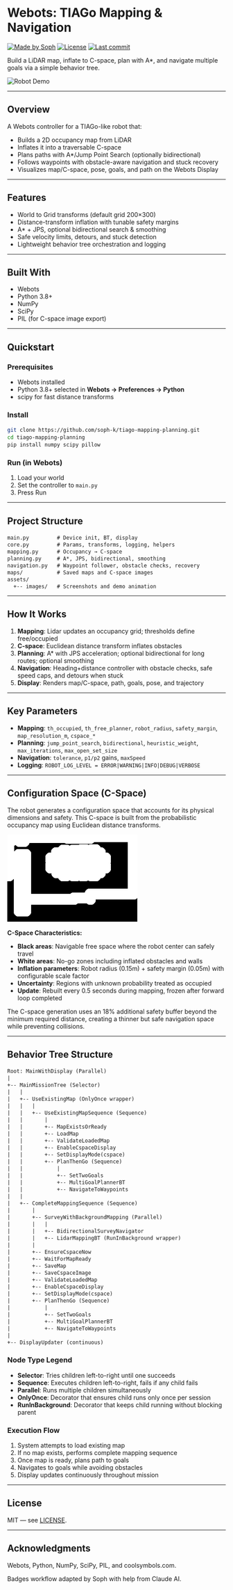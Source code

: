 # Webots: TIAGo Mapping & Navigation

[![Made by Soph](https://img.shields.io/badge/Made%20by-Soph-ff69b4?style=for-the-badge)](https://github.com/soph-k)
[![License](https://img.shields.io/badge/license-MIT-yellow?style=for-the-badge)](https://github.com/soph-k/tiago-mapping-planning/blob/main/LICENSE)
[![Last commit](https://img.shields.io/badge/last%20commit-see%20history-informational?style=for-the-badge)](https://github.com/soph-k/tiago-mapping-planning/commits)

Build a LiDAR map, inflate to C-space, plan with A*, and navigate multiple goals via a simple behavior tree.

![Robot Demo](assets/images/demo.gif)

---

## Overview

A Webots controller for a TIAGo-like robot that:

- Builds a 2D occupancy map from LiDAR  
- Inflates it into a traversable C-space  
- Plans paths with A*/Jump Point Search (optionally bidirectional)  
- Follows waypoints with obstacle-aware navigation and stuck recovery  
- Visualizes map/C-space, pose, goals, and path on the Webots Display

---

## Features

- World to Grid transforms (default grid 200×300)  
- Distance-transform inflation with tunable safety margins  
- A* + JPS, optional bidirectional search & smoothing  
- Safe velocity limits, detours, and stuck detection  
- Lightweight behavior tree orchestration and logging

---

## Built With

- Webots  
- Python 3.8+  
- NumPy  
- SciPy
- PIL (for C-space image export)

---

## Quickstart

### Prerequisites

- Webots installed  
- Python 3.8+ selected in **Webots → Preferences → Python**  
- scipy for fast distance transforms

### Install
```bash
git clone https://github.com/soph-k/tiago-mapping-planning.git
cd tiago-mapping-planning
pip install numpy scipy pillow
```

### Run (in Webots)

1. Load your world
2. Set the controller to `main.py`
3. Press Run

---

## Project Structure
```
main.py         # Device init, BT, display
core.py         # Params, transforms, logging, helpers
mapping.py      # Occupancy → C-space
planning.py     # A*, JPS, bidirectional, smoothing
navigation.py   # Waypoint follower, obstacle checks, recovery
maps/           # Saved maps and C-space images
assets/
  +-- images/   # Screenshots and demo animation
```

---

## How It Works

1. **Mapping**: Lidar updates an occupancy grid; thresholds define free/occupied
2. **C-space**: Euclidean distance transform inflates obstacles
3. **Planning**: A* with JPS acceleration; optional bidirectional for long routes; optional smoothing
4. **Navigation**: Heading+distance controller with obstacle checks, safe speed caps, and detours when stuck
5. **Display**: Renders map/C-space, path, goals, pose, and trajectory

---

## Key Parameters 

- **Mapping**: `th_occupied`, `th_free_planner`, `robot_radius`, `safety_margin`, `map_resolution_m`, `cspace_*`
- **Planning**: `jump_point_search`, `bidirectional`, `heuristic_weight`, `max_iterations`, `max_open_set_size`
- **Navigation**: `tolerance`, `p1/p2` gains, `maxSpeed`
- **Logging**: `ROBOT_LOG_LEVEL = ERROR|WARNING|INFO|DEBUG|VERBOSE`

---

## Configuration Space (C-Space)

The robot generates a configuration space that accounts for its physical dimensions and safety. This C-space is built from the probabilistic occupancy map using Euclidean distance transforms.

![Configuration Space](assets/images//cspace.png)

**C-Space Characteristics:**
- **Black areas**: Navigable free space where the robot center can safely travel
- **White areas**: No-go zones including inflated obstacles and walls
- **Inflation parameters**: Robot radius (0.15m) + safety margin (0.05m) with configurable scale factor
- **Uncertainty**: Regions with unknown probability treated as occupied
- **Update**: Rebuilt every 0.5 seconds during mapping, frozen after forward loop completed


The C-space generation uses an 18% additional safety buffer beyond the minimum required distance, creating a thinner but safe navigation space while preventing collisions.

---

## Behavior Tree Structure
```
Root: MainWithDisplay (Parallel)
|
+-- MainMissionTree (Selector)
|   |
|   +-- UseExistingMap (OnlyOnce wrapper)
|   |   |
|   |   +-- UseExistingMapSequence (Sequence)
|   |       |
|   |       +-- MapExistsOrReady
|   |       +-- LoadMap
|   |       +-- ValidateLoadedMap
|   |       +-- EnableCspaceDisplay
|   |       +-- SetDisplayMode(cspace)
|   |       +-- PlanThenGo (Sequence)
|   |           |
|   |           +-- SetTwoGoals
|   |           +-- MultiGoalPlannerBT
|   |           +-- NavigateToWaypoints
|   |
|   +-- CompleteMappingSequence (Sequence)
|       |
|       +-- SurveyWithBackgroundMapping (Parallel)
|       |   |
|       |   +-- BidirectionalSurveyNavigator
|       |   +-- LidarMappingBT (RunInBackground wrapper)
|       |
|       +-- EnsureCspaceNow
|       +-- WaitForMapReady
|       +-- SaveMap
|       +-- SaveCspaceImage
|       +-- ValidateLoadedMap
|       +-- EnableCspaceDisplay
|       +-- SetDisplayMode(cspace)
|       +-- PlanThenGo (Sequence)
|           |
|           +-- SetTwoGoals
|           +-- MultiGoalPlannerBT
|           +-- NavigateToWaypoints
|
+-- DisplayUpdater (continuous)
```

### Node Type Legend
- **Selector**: Tries children left-to-right until one succeeds
- **Sequence**: Executes children left-to-right, fails if any child fails
- **Parallel**: Runs multiple children simultaneously
- **OnlyOnce**: Decorator that ensures child runs only once per session
- **RunInBackground**: Decorator that keeps child running without blocking parent

### Execution Flow
1. System attempts to load existing map
2. If no map exists, performs complete mapping sequence
3. Once map is ready, plans path to goals
4. Navigates to goals while avoiding obstacles
5. Display updates continuously throughout mission

---

## License

MIT — see [LICENSE](LICENSE).

---

## Acknowledgments

Webots, Python, NumPy, SciPy, PIL, and coolsymbols.com.

Badges workflow adapted by Soph with help from Claude AI.
